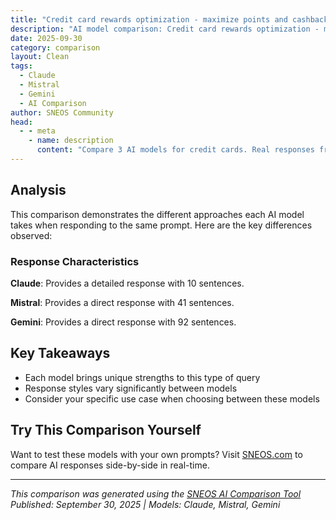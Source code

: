 ```yaml
---
title: "Credit card rewards optimization - maximize points and cashback"
description: "AI model comparison: Credit card rewards optimization - maximize points and cashback..."
date: 2025-09-30
category: comparison
layout: Clean
tags:
  - Claude
  - Mistral
  - Gemini
  - AI Comparison
author: SNEOS Community
head:
  - - meta
    - name: description
      content: "Compare 3 AI models for credit cards. Real responses from Claude, Mistral, Gemini with detailed analysis."
---
```


<ChatComparison
  title="Credit card rewards optimization - maximize points and cashback"
  prompt="Credit card rewards optimization - maximize points and cashback"
  :responses='{"Claude": "# Credit Card Rewards Optimization Guide\n\n## Core Strategy Framework\n\n### 1. **Category-Based Approach**\n- **Rotating categories**: Cards with 5% quarterly bonuses (Chase Freedom, Discover it)\n- **Fixed categories**: Consistent high rewards in specific areas\n- **General spending**: High flat-rate cards for non-category purchases\n\n### 2. **Popular Card Combinations**\n\n#### **The Trifecta Strategy**\n- **Chase Sapphire Preferred/Reserve**: Travel/dining (2-3x points)\n- **Chase Freedom Flex**: Rotating 5% categories\n- **Chase Freedom Unlimited**: 1.5x on everything else\n- *Benefit*: Pool points, transfer to travel partners\n\n#### **Cashback Powerhouse**\n- **Citi Double Cash**: 2% on everything (1% purchase \u002B 1% payment)\n- **Chase Freedom Flex**: 5% rotating categories\n- **Specialty card**: 3-6% on your top spending category\n\n### 3. **Category Optimization**\n\n| Category | Best Options | Typical Rate |\n|----------|-------------|--------------|\n| **Groceries** | Amex Gold, Chase Freedom Flex | 3-4x points |\n| **Gas** | Chase Freedom Flex, Costco Visa | 4-5x points |\n| **Dining** | Chase Sapphire, Amex Gold | 3-4x points |\n| **Travel** | Chase Sapphire Reserve, Capital One Venture X | 2-3x points |\n| **Amazon** | Amazon Prime Visa | 5% back |\n| **Costco** | Costco Anywhere Visa | 4% gas, 3% restaurants |\n\n## Advanced Optimization Tactics\n\n### **Points vs. Cashback Decision Tree**\n- **Choose Points If**: You travel frequently, can meet minimum spends, value flexibility\n- **Choose Cashback If**: You prefer simplicity, don\u0027t travel much, want guaranteed value\n\n### **Quarterly Calendar Strategy**\n1. **Track rotating categories** across all your cards\n2. **Max out 5% bonuses** ($1,500 spend limit typically)\n3. **Plan large purchases** around bonus categories\n4. **Use gift cards** to extend category benefits\n\n### **Annual Fee Optimization**\n- **Calculate break-even point**: Annual fee \u00F7 extra rewards rate = minimum spend needed\n- **Factor in perks**: Airport lounge access, travel credits, insurance\n- **Example**: Chase Sapphire Reserve ($550 fee) needs ~$18,300 annual spend to break even on rewards alone\n\n## Maximization Techniques\n\n### **Sign-Up Bonus Strategy**\n- **Target high bonuses**: 60,000\u002B points or $600\u002B cashback\n- **Plan major purchases** around minimum spend requirements\n- **Spread applications** to avoid credit score impact\n- **Consider business cards** for additional bonuses\n\n### **Spend Optimization**\n\u0060\u0060\u0060\nMonthly Budget Allocation Example:\n\u2022 Groceries ($800): Amex Gold (4x) = 3,200 points\n\u2022 Gas ($200): Freedom Flex (5x) = 1,000 points \n\u2022 Dining ($400): Sapphire Preferred (3x) = 1,200 points\n\u2022 Other ($1,000): Freedom Unlimited (1.5x) = 1,500 points\nTotal: 6,900 points/month = 82,800 points/year\n\u0060\u0060\u0060\n\n### **Point Transfer Strategies**\n- **Research transfer partners**: Often better value than cash redemption\n- **Book through portals**: Chase Ultimate Rewards, Amex Travel\n- **Time transfers**: Watch for bonus transfer promotions\n\n## Common Pitfalls to Avoid\n\n\u274C **Overspending** for rewards \n\u274C **Carrying balances** (interest negates all rewards) \n\u274C **Ignoring annual fees** without calculating value \n\u274C **Having too many cards** to manage effectively \n\u274C **Missing payment due dates** \n\n## Tools \u0026 Tracking\n\n### **Recommended Apps**\n- **Award Wallet**: Track points across programs\n- **Credit Karma**: Monitor credit score impact\n- **Mint/YNAB**: Budget tracking with category analysis\n- **CardPointers**: Real-time best card recommendations\n\n### **Spreadsheet Tracking**\nTrack monthly:\n- Spending by category\n- Points earne", "Mistral": "Optimizing credit card rewards to maximize points and cashback involves a strategic approach to how you use your credit cards. Here are some steps to help you get the most out of your credit card rewards:\n\n### 1. **Choose the Right Cards**\n - **Cashback Cards:** Look for cards that offer high cashback percentages on categories you spend the most on, such as groceries, dining, or gas.\n - **Points/Miles Cards:** Opt for cards that offer generous points or miles for travel, dining, or other specific categories.\n - **Rotating Categories:** Some cards offer bonus rewards on rotating categories each quarter. Ensure you activate these categories to maximize rewards.\n\n### 2. **Understand Reward Structures**\n - **Flat-Rate Rewards:** Cards that offer a flat rate (e.g., 2% cashback on all purchases) can be simpler to use.\n - **Tiered Rewards:** Cards that offer higher rewards for specific categories (e.g., 5% on groceries, 3% on dining) can be more lucrative if you spend heavily in those categories.\n - **Sign-Up Bonuses:** Take advantage of sign-up bonuses, which can offer a significant number of points or cashback for meeting a minimum spending requirement within a certain period.\n\n### 3. **Use Multiple Cards Strategically**\n - **Category-Specific Cards:** Use different cards for different types of purchases to maximize rewards. For example, use one card for groceries, another for dining, and a third for travel.\n - **Primary and Secondary Cards:** Use a primary card for most purchases and a secondary card for specific categories that offer higher rewards.\n\n### 4. **Track Your Spending**\n - **Budgeting Tools:** Use budgeting apps or spreadsheets to track your spending and ensure you are using the right card for each purchase.\n - **Reward Tracking:** Keep track of your rewards and redemption options to make sure you are getting the most value.\n\n### 5. **Optimize Redemption**\n - **Cashback:** Redeem cashback as soon as it becomes available to avoid losing it.\n - **Points/Miles:** Look for the best redemption options, such as transferring points to travel partners for higher value or using points for statement credits.\n - **Travel Portals:** Use credit card issuers\u0027 travel portals to book flights, hotels, and other travel expenses, as these often offer better redemption rates.\n\n### 6. **Avoid Interest and Fees**\n - **Pay Off Balances:** Always pay off your credit card balances in full each month to avoid interest charges, which can negate the value of your rewards.\n - **Annual Fees:** Consider whether the annual fee of a card is justified by the rewards and benefits it offers.\n\n### 7. **Stay Informed**\n - **Reward Program Changes:** Keep an eye on changes to reward programs, as issuers may adjust categories, rates, or redemption options.\n - **New Offers:** Be aware of new credit card offers and promotions that might provide better rewards than your current cards.\n\n### 8. **Use Shopping Portals and Dining Programs**\n - **Shopping Portals:** Use credit card issuers\u0027 shopping portals to earn additional points or cashback on online purchases.\n - **Dining Programs:** Enroll in dining programs that offer extra rewards for dining at participating restaurants.\n\n### 9. **Leverage Card Benefits**\n - **Travel Insurance:** Use cards that offer travel insurance and other benefits to protect your purchases and trips.\n - **Purchase Protection:** Take advantage of purchase protection and extended warranties offered by some cards.\n\n### 10. **Review and Adjust**\n - **Periodic Review:** Regularly review your spending habits and adjust your card usage accordingly to ensure you are still maximizing rewards.\n - **Adjust Strategy:** Be flexible and willing to adjust your strategy as your spending patterns or reward programs change.\n\nBy following these steps, you can optimize your credit card rewards and maximize your points and cashback, making the most of your spending.", "Gemini": "Okay, let\u0027s dive into credit card rewards optimization to maximize your points and cashback! This is a personalized game, so we\u0027ll need to consider your spending habits and financial goals. Here\u0027s a breakdown of strategies, tips, and things to consider:\n\n**1. Understand Your Spending Habits:**\n\n* **Track Your Spending:** Use a budgeting app (like Mint, YNAB, or Personal Capital), a spreadsheet, or even just review your bank and credit card statements for a few months. Categorize your spending into areas like:\n * Groceries\n * Dining\n * Travel (Flights, Hotels, Car Rentals)\n * Gas\n * Utilities\n * Streaming Services\n * Online Retail (Amazon, etc.)\n * Other (Anything that doesn\u0027t fit neatly above)\n* **Identify Your Top Spending Categories:** Where do you spend the most money each month? This is crucial for choosing the right cards.\n* **Consider Future Spending:** Are you planning any big purchases (e.g., a new appliance, renovations, a vacation) in the near future? This can influence which cards offer the best signup bonuses and rewards categories right now.\n\n**2. Types of Credit Card Rewards:**\n\n* **Cashback:** Simple and straightforward. You earn a percentage of your spending back as cash.\n* **Points:** Often more valuable than cashback *if* you redeem them strategically. Points can typically be redeemed for:\n * Travel (Flights, Hotels, Car Rentals) - Usually the highest value redemption option\n * Gift Cards\n * Statement Credits\n * Merchandise (Often the lowest value)\n* **Miles:** Similar to points, but tied to specific airline loyalty programs. Best for those loyal to a particular airline.\n\n**3. Key Strategies for Optimization:**\n\n* **The \u0022Credit Card Strategy\u0022** A strategy is when you are using multiple cards to maximize rewards.\n* **The \u0022One-Card Wonder\u0022 (Less Optimal, But Simpler):** If you *really* want to keep it simple, find a card with a good flat-rate reward (e.g., 2% cashback on everything). While less optimal, it\u0027s better than using a card with no rewards or low rewards.\n* **The \u0022Category-Specific Card Strategy (Recommended)\u0022:**\n * **Choose Cards that Match Your Spending:** Get cards that offer bonus rewards in your top spending categories.\n * **Example:**\n * **Groceries:** American Express Blue Cash Preferred (6% cashback at US supermarkets, up to $6,000 per year) or a card with rotating quarterly bonuses like the Chase Freedom Flex or Discover it Cash.\n * **Dining:** Capital One SavorOne Rewards (3% cashback on dining, entertainment, streaming) or a card with a dedicated restaurant bonus.\n * **Travel:** Chase Sapphire Preferred/Reserve, Capital One Venture/Venture X, or airline/hotel-branded cards.\n * **Gas:** Cards that offer bonus rewards at gas stations (explore options based on your preferred gas station).\n * **Everything Else:** Use a card with a good flat-rate reward (e.g., 2% cashback) for all other purchases.\n* **The \u0022Signup Bonus Churner (Advanced)\u0022:** This involves strategically opening (and later closing, responsibly) credit cards to take advantage of large signup bonuses. This can be extremely lucrative, but requires discipline and good credit management. **Important:** Don\u0027t do this if you have any trouble managing your credit responsibly.\n* **Prioritize Earning Points in Transferrable Currency Programs:**\n * Chase Ultimate Rewards (UR)\n * American Express Membership Rewards (MR)\n * Capital One Miles\n * Citi ThankYou Points\n\n These points can be transferred to various airline and hotel partners, unlocking much greater value than fixed-value redemptions (like statement credits). For example, you might be able to transfer Chase UR points to United Airlines to book a business class flight that would cost thousands of dollars if paid for in cash.\n* **Maximize Signup Bonuses:** Meet the minimum spending requirements to earn valuable signup bonuses. Plan your spending accordingly. A large signup bonus is often worth more than a year\u0027s worth of regular rewards.\n* **Pay Your Bills in Full and On Time:** This is non-negotiable. Interest charges will completely negate any rewards you earn. Set up automatic payments to avoid late fees and negative impacts on your credit score.\n* **Avoid Overspending:** Don\u0027t let the lure of rewards tempt you to spend more than you can afford. Credit card rewards are only beneficial if you\u0027re already planning to make the purchase.\n* **Monitor Your Credit Score:** Track your credit score regularly to ensure you\u0027re maintaining good credit health. This is essential for qualifying for the best rewards cards.\n* **Redeem Rewards Strategically:**\n * **Points:** Aim for high-value redemptions, such as travel (flights and hotels). Learn the best redemption options for your chosen rewards programs.\n * **Cashback:** Use cashback to pay down your credit card balance or put it towards savings goals.\n* **Take Advantage of Card Benefits:** Many cards offer additional perks, such as:\n * Travel insurance\n * Purchase protection\n * Extended warranties\n * Concierge services\n * Airport lounge access\n * Statement credits for specific services (e.g., CLEAR, Global Entry/TSA PreCheck)\n\n**4. Choosing the Right Cards: Examples \u0026 Considerations**\n\n* **Chase Sapphire Preferred:** Good all-around travel card. Earns Chase Ultimate Rewards points. Great for beginners in travel rewards.\n* **Chase Sapphire Reserve:** Premium travel card with higher annual fee, but more perks (airport lounge access, travel credits) and higher point redemption value for travel.\n* **American Express Blue Cash Preferred:** Excellent for groceries and streaming services.\n* **Capital One Venture X:** Good for general travel and earning Capital One Miles. Offers a travel credit that offsets a portion of the annual fee.\n* **Citi Double Cash Card:** A solid choice for a simple 2% cashback on everything.\n* **Discover it Cash/Chase Freedom Flex:** Rotating quarterly bonus categories (5% cashback, up to a quarterly maximum). Requires activation each quarter.\n* **Specific Airline/Hotel Cards:** If you\u0027re loyal to a particular airline or hotel chain, their branded cards can offer benefits like free checked bags, priority boarding, or free nights.\n\n**5. Important Considerations:**\n\n* **Annual Fees:** Weigh the benefits of a card against its annual fee. A high-annual-fee card is only worthwhile if you can extract enough value to offset the fee.\n* **Foreign Transaction Fees:** If you travel internationally, choose cards with no foreign transaction fees.\n* **Credit Score Requirements:** Most rewards cards require good to excellent credit.\n* **Card Issuer:** Consider your relationship with different card issuers. Some issuers may be more generous with credit limits and approval rates.\n\n**6. Steps to Take Now:**\n\n1. **Track your spending for at least 1-3 months.**\n2. **Analyze your spending categories.**\n3. **Research credit cards that align with your spending habits.**\n4. **Compare signup bonuses and rewards programs.**\n5. **Apply for the cards that best suit your needs.**\n6. **Set up automatic payments to avoid late fees.**\n7. **Redeem your rewards strategically.**\n8. **Re-evaluate your credit card strategy periodically (at least once a year).**\n\n**Example Scenario:**\n\nLet\u0027s say you spend:\n\n* $500/month on groceries\n* $300/month on dining\n* $200/month on gas\n* $1000/month on everything else\n\nA good card combination might be:\n\n* **American Express Blue Cash Preferred:** 6% on groceries (up to $6,000/year) = $30 cashback per month\n* **Capital One SavorOne:** 3% on dining = $9 cashback per month\n* **Citi Custom Cash:** 5% on gas (up to $500/month) = $10 cashback per month\n* **Citi Double Cash Card:** 2% on everything else = $20 cashback per month\n\nTotal cashback: $30 \u002B $9 \u002B $10 \u002B $20 = $69/month or $828/year!\n\n**Disclaimer:** Credit card terms and conditions can change, so always verify the details on the issuer\u0027s website before applying. This is for informational purposes only and does not constitute financial advice. Consult with a qualified financial advisor for personalized recommendations. Good luck!\n"}' 
  published-date="13:09"
/>

## Analysis

This comparison demonstrates the different approaches each AI model takes when responding to the same prompt. Here are the key differences observed:

### Response Characteristics

**Claude**: Provides a detailed response with 10 sentences. 

**Mistral**: Provides a direct response with 41 sentences. 

**Gemini**: Provides a direct response with 92 sentences. 

## Key Takeaways

- Each model brings unique strengths to this type of query
- Response styles vary significantly between models
- Consider your specific use case when choosing between these models

## Try This Comparison Yourself

Want to test these models with your own prompts? Visit [SNEOS.com](https://sneos.com) to compare AI responses side-by-side in real-time.

---

*This comparison was generated using the [SNEOS AI Comparison Tool](https://sneos.com)*
*Published: September 30, 2025 | Models: Claude, Mistral, Gemini*
